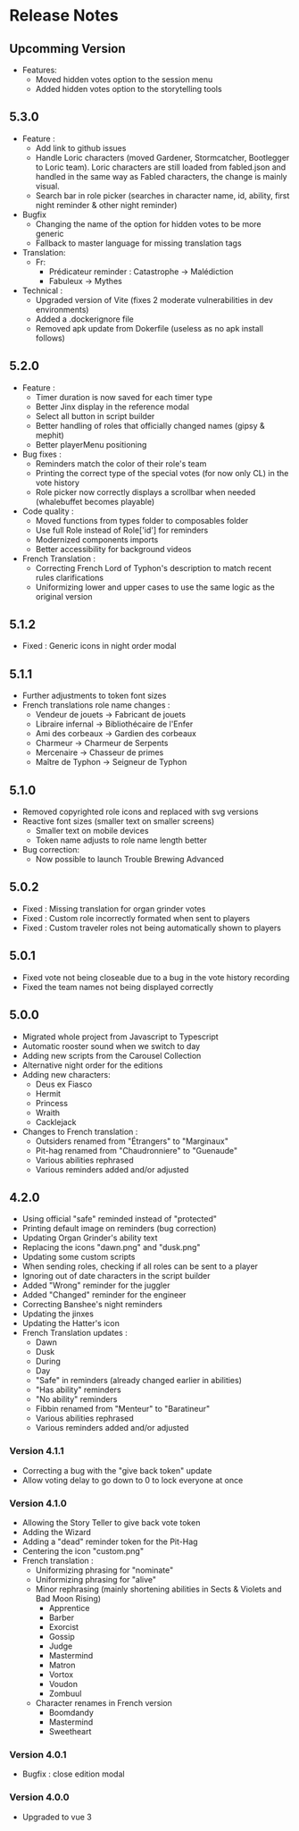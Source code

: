 # Release Notes

## Upcomming Version
- Features:
  - Moved hidden votes option to the session menu
  - Added hidden votes option to the storytelling tools


## 5.3.0
- Feature :
  - Add link to github issues
  - Handle Loric characters (moved Gardener, Stormcatcher, Bootlegger to Loric team). Loric characters are still loaded from fabled.json and handled in the same way as Fabled characters, the change is mainly visual.
  - Search bar in role picker (searches in character name, id, ability, first night reminder & other night reminder)
- Bugfix
  - Changing the name of the option for hidden votes to be more generic
  - Fallback to master language for missing translation tags
- Translation:
  - Fr:
    - Prédicateur reminder : Catastrophe -> Malédiction
    - Fabuleux -> Mythes
- Technical :
  - Upgraded version of Vite (fixes 2 moderate vulnerabilities in dev environments)
  - Added a .dockerignore file
  - Removed apk update from Dokerfile (useless as no apk install follows)

## 5.2.0
- Feature :
  - Timer duration is now saved for each timer type
  - Better Jinx display in the reference modal
  - Select all button in script builder
  - Better handling of roles that officially changed names (gipsy & mephit)
  - Better playerMenu positioning
- Bug fixes :
  - Reminders match the color of their role's team
  - Printing the correct type of the special votes (for now only CL) in the vote history
  - Role picker now correctly displays a scrollbar when needed (whalebuffet becomes playable)
- Code quality :
  - Moved functions from types folder to composables folder
  - Use full Role instead of Role['id'] for reminders
  - Modernized components imports
  - Better accessibility for background videos
- French Translation :
  - Correcting French Lord of Typhon's description to match recent rules clarifications
  - Uniformizing lower and upper cases to use the same logic as the original version

## 5.1.2
- Fixed : Generic icons in night order modal

## 5.1.1
- Further adjustments to token font sizes
- French translations role name changes :
  - Vendeur de jouets -> Fabricant de jouets
  - Libraire infernal -> Bibliothécaire de l'Enfer
  - Ami des corbeaux -> Gardien des corbeaux
  - Charmeur -> Charmeur de Serpents
  - Mercenaire -> Chasseur de primes
  - Maître de Typhon -> Seigneur de Typhon

## 5.1.0
- Removed copyrighted role icons and replaced with svg versions
- Reactive font sizes (smaller text on smaller screens)
  - Smaller text on mobile devices
  - Token name adjusts to role name length better
- Bug correction:
  - Now possible to launch Trouble Brewing Advanced

## 5.0.2
- Fixed : Missing translation for organ grinder votes
- Fixed : Custom role incorrectly formated when sent to players
- Fixed : Custom traveler roles not being automatically shown to players

## 5.0.1
- Fixed vote not being closeable due to a bug in the vote history recording
- Fixed the team names not being displayed correctly

## 5.0.0
- Migrated whole project from Javascript to Typescript
- Automatic rooster sound when we switch to day
- Adding new scripts from the Carousel Collection
- Alternative night order for the editions
- Adding new characters:
  - Deus ex Fiasco
  - Hermit
  - Princess
  - Wraith
  - Cacklejack
- Changes to French translation :
  - Outsiders renamed from "Étrangers" to "Marginaux"
  - Pit-hag renamed from "Chaudronniere" to "Guenaude"
  - Various abilities rephrased
  - Various reminders added and/or adjusted

## 4.2.0
- Using official "safe" reminded instead of "protected"
- Printing default image on reminders (bug correction)
- Updating Organ Grinder's ability text
- Replacing the icons "dawn.png" and "dusk.png"
- Updating some custom scripts
- When sending roles, checking if all roles can be sent to a player
- Ignoring out of date characters in the script builder
- Added "Wrong" reminder for the juggler
- Added "Changed" reminder for the engineer
- Correcting Banshee's night reminders
- Updating the jinxes
- Updating the Hatter's icon
- French Translation updates :
  - Dawn
  - Dusk
  - During
  - Day
  - "Safe" in reminders (already changed earlier in abilities)
  - "Has ability" reminders
  - "No ability" reminders
  - Fibbin renamed from "Menteur" to "Baratineur"
  - Various abilities rephrased
  - Various reminders added and/or adjusted

### Version 4.1.1
- Correcting a bug with the "give back token" update
- Allow voting delay to go down to 0 to lock everyone at once

### Version 4.1.0
- Allowing the Story Teller to give back vote token
- Adding the Wizard
- Adding a "dead" reminder token for the Pit-Hag
- Centering the icon "custom.png"
- French translation :
  - Uniformizing phrasing for "nominate"
  - Uniformizing phrasing for "alive"
  - Minor rephrasing (mainly shortening abilities in Sects & Violets and Bad Moon Rising)
    - Apprentice
    - Barber
    - Exorcist
    - Gossip
    - Judge
    - Mastermind
    - Matron
    - Vortox
    - Voudon
    - Zombuul
  - Character renames in French version
    - Boomdandy
    - Mastermind
    - Sweetheart

### Version 4.0.1
- Bugfix : close edition modal

### Version 4.0.0
- Upgraded to vue 3
